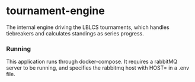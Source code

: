 # tournament-engine
The internal engine driving the LBLCS tournaments, which handles tiebreakers and calculates standings as series progress.


### Running

This application runs through docker-compose. It requires a rabbitMQ server to be running, and specifies the rabbitmq host with HOST= in a .env file.